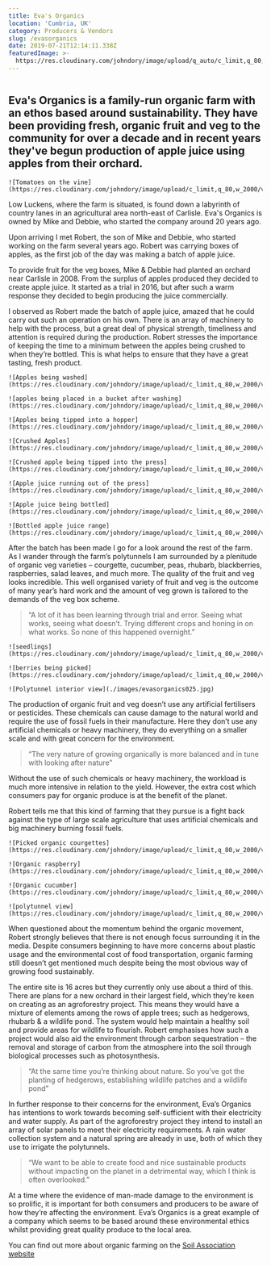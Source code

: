 ```yaml
---
title: Eva's Organics
location: 'Cumbria, UK'
category: Producers & Vendors
slug: /evasorganics
date: 2019-07-21T12:14:11.338Z
featuredImage: >-
  https://res.cloudinary.com/johndory/image/upload/q_auto/c_limit,q_80,w_2000/v1568614472/posts/evasorganics/evasorganics028_hxgmez.jpg
---
```

![]()

## Eva's Organics is a family-run organic farm with an ethos based around sustainability. They have been providing fresh, organic fruit and veg to the community for over a decade and in recent years they've begun production of apple juice using apples from their orchard.

```grid|1
![Tomatoes on the vine](https://res.cloudinary.com/johndory/image/upload/c_limit,q_80,w_2000/v1568614472/posts/evasorganics/evasorganics028_hxgmez.jpg)
```

Low Luckens, where the farm is situated, is found down a labyrinth of country lanes in an agricultural area north-east of Carlisle.  Eva's Organics is owned by Mike and Debbie, who started the company around 20 years ago.   

Upon arriving I met Robert, the son of Mike and Debbie, who started working on the farm several years ago.  Robert was carrying boxes of apples, as the first job of the day was making a batch of apple juice.

To provide fruit for the veg boxes, Mike & Debbie had planted an orchard near Carlisle in 2008.  From the surplus of apples produced they decided to create apple juice.  It started as a trial in 2016, but after such a warm response they decided to begin producing the juice commercially.

I observed as Robert made the batch of apple juice, amazed that he could carry out such an operation on his own.  There is an array of machinery to help with the process, but a great deal of physical strength, timeliness and attention is required during the production.  Robert stresses the importance of keeping the time to a minimum between the apples being crushed to when they’re bottled.  This is what helps to ensure that they have a great tasting, fresh product.

```grid|2
![Apples being washed](https://res.cloudinary.com/johndory/image/upload/c_limit,q_80,w_2000/v1568614456/posts/evasorganics/evasorganics003_xhplnp.jpg)

![apples being placed in a bucket after washing](https://res.cloudinary.com/johndory/image/upload/c_limit,q_80,w_2000/v1568614450/posts/evasorganics/evasorganics005_nt5qgx.jpg)
```

```grid|1
![Apples being tipped into a hopper](https://res.cloudinary.com/johndory/image/upload/c_limit,q_80,w_2000/v1568614453/posts/evasorganics/evasorganics008_qyxjze.jpg)
```

```grid|2
![Crushed Apples](https://res.cloudinary.com/johndory/image/upload/c_limit,q_80,w_2000/v1568614459/posts/evasorganics/evasorganics009_zhunrw.jpg)

![Crushed apple being tipped into the press](https://res.cloudinary.com/johndory/image/upload/c_limit,q_80,w_2000/v1568614461/posts/evasorganics/evasorganics011_q93jwx.jpg)
```

```grid|2
![Apple juice running out of the press](https://res.cloudinary.com/johndory/image/upload/c_limit,q_80,w_2000/v1568614457/posts/evasorganics/evasorganics013_jr5ts9.jpg)

![Apple juice being bottled](https://res.cloudinary.com/johndory/image/upload/c_limit,q_80,w_2000/v1568614460/posts/evasorganics/evasorganics015_b1v6yz.jpg)
```

```grid|1
![Bottled apple juice range](https://res.cloudinary.com/johndory/image/upload/c_limit,q_80,w_2000/v1568614465/posts/evasorganics/evasorganics19_pkkvmq.jpg)
```

After the batch has been made I go for a look around the rest of the farm.  As I wander through the farm’s polytunnels I am surrounded by a plenitude of organic veg varieties  – courgette, cucumber, peas, rhubarb, blackberries, raspberries, salad leaves, and much more.  The quality of the fruit and veg looks incredible. This well organised variety of fruit and veg is the outcome of many year’s hard work and the amount of veg grown is tailored to the demands of the veg box scheme. 

> “A lot of it has been learning through trial and error.  Seeing what works, seeing what doesn’t.  Trying different crops and honing in on what works.  So none of this happened overnight.”

```grid|2
![seedlings](https://res.cloudinary.com/johndory/image/upload/c_limit,q_80,w_2000/v1568614467/posts/evasorganics/evasorganics022_gds39w.jpg)

![berries being picked](https://res.cloudinary.com/johndory/image/upload/c_limit,q_80,w_2000/v1568614469/posts/evasorganics/evasorganics024_qidgjl.jpg)
```

```grid|1
![Polytunnel interior view](./images/evasorganics025.jpg)
```

The production of organic fruit and veg doesn’t use any artificial fertilisers or pesticides.  These chemicals can cause damage to the natural world and require the use of fossil fuels in their manufacture.  Here they don’t use any artificial chemicals or heavy machinery, they do everything on a smaller scale and with great concern for the environment.  

> “The very nature of growing organically is more balanced and in tune with looking after nature”

Without the use of such chemicals or heavy machinery, the workload is much more intensive in relation to the yield.  However, the extra cost which consumers pay for organic produce is at the benefit of the planet.

Robert tells me that this kind of farming that they pursue is a fight back against the type of large scale agriculture that uses artificial chemicals and big machinery burning fossil fuels.  

```grid|2
![Picked organic courgettes](https://res.cloudinary.com/johndory/image/upload/c_limit,q_80,w_2000/v1568614474/posts/evasorganics/evasorganics026_krfead.jpg)

![Organic raspberry](https://res.cloudinary.com/johndory/image/upload/c_limit,q_80,w_2000/v1568614475/posts/evasorganics/evasorganics031_bumylb.jpg)
```

```grid|2
![Organic cucumber](https://res.cloudinary.com/johndory/image/upload/c_limit,q_80,w_2000/v1568614480/posts/evasorganics/evasorganics037_aqrmjz.jpg)

![polytunnel view](https://res.cloudinary.com/johndory/image/upload/c_limit,q_80,w_2000/v1568614480/posts/evasorganics/evasorganics025_ddfxwn.jpg)
```

When questioned about the momentum behind the organic movement, Robert strongly believes that there is not enough focus surrounding it in the media.  Despite consumers beginning to have more concerns about plastic usage and the environmental cost of food transportation, organic farming still doesn’t get mentioned much despite being the most obvious way of growing food sustainably.

The entire site is 16 acres but they currently only use about a third of this.  There are plans for a new orchard in their largest field, which they’re keen on creating as an agroforestry project.  This means they would have a mixture of elements among the rows of apple trees; such as hedgerows, rhubarb & a wildlife pond.  The system would help maintain a healthy soil and provide areas for wildlife to flourish.  Robert emphasises how such a project would also aid the environment through carbon sequestration – the removal and storage of carbon from the atmosphere into the soil through biological processes such as photosynthesis.

> “At the same time you’re thinking about nature.  So you’ve got the planting of hedgerows, establishing wildlife patches and a wildlife pond”

In further response to their concerns for the environment, Eva’s Organics has intentions to work towards becoming self-sufficient with their electricity and water supply.  As part of the agroforestry project they intend to install an array of solar panels to meet their electricity requirements.  A rain water collection system and a natural spring are already in use, both of which they use to irrigate the polytunnels.

> “We want to be able to create food and nice sustainable products without impacting on the planet in a detrimental way, which I think is often overlooked.”

At a time where the evidence of man-made damage to the environment is so prolific, it is important for both consumers and producers to be aware of how they’re affecting the environment.  Eva’s Organics is a great example of a company which seems to be based around these environmental ethics whilst providing great quality produce to the local area.

You can find out more about organic farming on the [Soil Association website](https://www.soilassociation.org/organic-living/organic-farming/)
